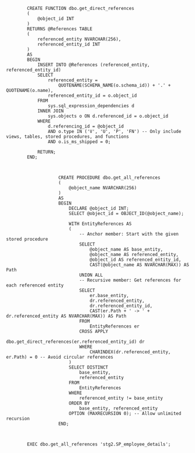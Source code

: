             CREATE FUNCTION dbo.get_direct_references
            (
                @object_id INT
            )
            RETURNS @References TABLE
            (
                referenced_entity NVARCHAR(256),
                referenced_entity_id INT
            )
            AS
            BEGIN
                INSERT INTO @References (referenced_entity, referenced_entity_id)
                SELECT 
                    referenced_entity = 
                        QUOTENAME(SCHEMA_NAME(o.schema_id)) + '.' + QUOTENAME(o.name),
                    referenced_entity_id = o.object_id
                FROM 
                    sys.sql_expression_dependencies d
                INNER JOIN 
                    sys.objects o ON d.referenced_id = o.object_id
                WHERE 
                    d.referencing_id = @object_id
                    AND o.type IN ('V', 'U', 'P', 'FN') -- Only include views, tables, stored procedures, and functions
                    AND o.is_ms_shipped = 0;
            
                RETURN;
            END;


                                    
                        CREATE PROCEDURE dbo.get_all_references
                        (
                            @object_name NVARCHAR(256)
                        )
                        AS
                        BEGIN
                            DECLARE @object_id INT;
                            SELECT @object_id = OBJECT_ID(@object_name);
                        
                            WITH EntityReferences AS
                            (
                                -- Anchor member: Start with the given stored procedure
                                SELECT 
                                    @object_name AS base_entity,
                                    @object_name AS referenced_entity,
                                    @object_id AS referenced_entity_id,
                                    CAST(@object_name AS NVARCHAR(MAX)) AS Path
                                UNION ALL
                                -- Recursive member: Get references for each referenced entity
                                SELECT 
                                    er.base_entity,
                                    dr.referenced_entity,
                                    dr.referenced_entity_id,
                                    CAST(er.Path + ' -> ' + dr.referenced_entity AS NVARCHAR(MAX)) AS Path
                                FROM 
                                    EntityReferences er
                                CROSS APPLY 
                                    dbo.get_direct_references(er.referenced_entity_id) dr
                                WHERE 
                                    CHARINDEX(dr.referenced_entity, er.Path) = 0 -- Avoid circular references
                            )
                            SELECT DISTINCT 
                                base_entity,
                                referenced_entity
                            FROM 
                                EntityReferences
                            WHERE 
                                referenced_entity != base_entity
                            ORDER BY 
                                base_entity, referenced_entity
                            OPTION (MAXRECURSION 0); -- Allow unlimited recursion
                        END;



            EXEC dbo.get_all_references 'stg2.SP_employee_details';


